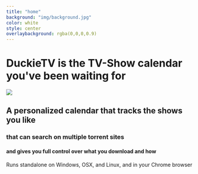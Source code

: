 ```yaml
---
title: "home"
background: "img/background.jpg"
color: white
style: center
overlaybackground: rgba(0,0,0,0.9)
---
```


# DuckieTV is the TV-Show calendar you've been waiting for

<span class="fa-stack subtlecircle">
  <i class="fa fa-circle fa-stack-2x text-white"></i>
  <i class="fa fa-stack-1x text-white"><img src="img/logo.png" /></i>
</span>

## A personalized calendar that tracks the shows you like

### that can search on multiple torrent sites 

#### and gives you full control over what you download and how

Runs standalone on Windows, OSX, and Linux, and in your Chrome browser
